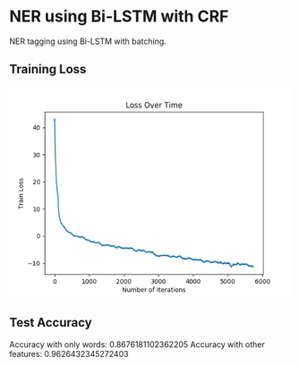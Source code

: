 
# NER using Bi-LSTM with CRF 

NER tagging using Bi-LSTM with batching.

## Training Loss

![train_loss](img/Train_Loss.png)

## Test Accuracy

Accuracy with only words: 0.8676181102362205
Accuracy with other features: 0.9626432345272403

